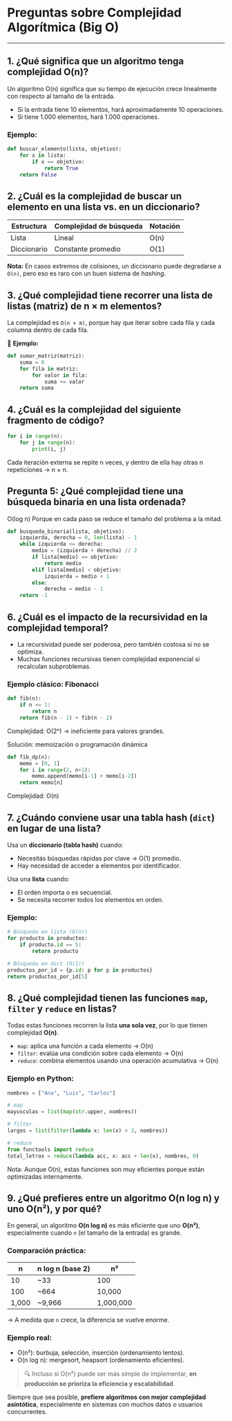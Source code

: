 # Preguntas sobre Complejidad Algorítmica (Big O)

---

## 1. ¿Qué significa que un algoritmo tenga complejidad O(n)?

Un algoritmo O(n) significa que su tiempo de ejecución crece linealmente con respecto al tamaño de la entrada.

- Si la entrada tiene 10 elementos, hará aproximadamente 10 operaciones.
- Si tiene 1.000 elementos, hará 1.000 operaciones.

### Ejemplo:
```python
def buscar_elemento(lista, objetivo):
    for x in lista:
        if x == objetivo:
            return True
    return False
```

 ## 2. ¿Cuál es la complejidad de buscar un elemento en una lista vs. en un diccionario?

| Estructura  | Complejidad de búsqueda | Notación |
|-------------|--------------------------|----------|
| Lista       | Lineal                   | O(n)     |
| Diccionario | Constante promedio       | O(1)     |

**Nota:** En casos extremos de colisiones, un diccionario puede degradarse a `O(n)`, pero eso es raro con un buen sistema de *hashing*.

## 3. ¿Qué complejidad tiene recorrer una lista de listas (matriz) de n × m elementos?

La complejidad es `O(n × m)`, porque hay que iterar sobre cada fila y cada columna dentro de cada fila.

🧪 **Ejemplo:**

```python
def sumar_matriz(matriz):
    suma = 0
    for fila in matriz:
        for valor in fila:
            suma += valor
    return suma
```

## 4. ¿Cuál es la complejidad del siguiente fragmento de código?
```python
for i in range(n):
    for j in range(n):
        print(i, j)
```
Cada iteración externa se repite n veces, y dentro de ella hay otras n repeticiones → n × n.

## Pregunta 5: ¿Qué complejidad tiene una búsqueda binaria en una lista ordenada?
O(log n)
Porque en cada paso se reduce el tamaño del problema a la mitad.

```python
def busqueda_binaria(lista, objetivo):
    izquierda, derecha = 0, len(lista) - 1
    while izquierda <= derecha:
        medio = (izquierda + derecha) // 2
        if lista[medio] == objetivo:
            return medio
        elif lista[medio] < objetivo:
            izquierda = medio + 1
        else:
            derecha = medio - 1
    return -1
```


## 6. ¿Cuál es el impacto de la recursividad en la complejidad temporal?

- La recursividad puede ser poderosa, pero también costosa si no se optimiza.
- Muchas funciones recursivas tienen complejidad exponencial si recalculan subproblemas.

### Ejemplo clásico: Fibonacci

```python
def fib(n):
    if n <= 1:
        return n
    return fib(n - 1) + fib(n - 2)
```

Complejidad: O(2ⁿ) → ineficiente para valores grandes.

Solución: memoización o programación dinámica
```python
def fib_dp(n):
    memo = [0, 1]
    for i in range(2, n+1):
        memo.append(memo[i-1] + memo[i-2])
    return memo[n]
```

Complejidad: O(n)


## 7. ¿Cuándo conviene usar una tabla hash (`dict`) en lugar de una lista?

Usa un **diccionario (tabla hash)** cuando:

- Necesitás búsquedas rápidas por clave → O(1) promedio.
- Hay necesidad de acceder a elementos por identificador.

Usa una **lista** cuando:

- El orden importa o es secuencial.
- Se necesita recorrer todos los elementos en orden.

### Ejemplo:

```python
# Búsqueda en lista (O(n))
for producto in productos:
    if producto.id == 5:
        return producto

# Búsqueda en dict (O(1))
productos_por_id = {p.id: p for p in productos}
return productos_por_id[5]
```


## 8. ¿Qué complejidad tienen las funciones `map`, `filter` y `reduce` en listas?

Todas estas funciones recorren la lista **una sola vez**, por lo que tienen complejidad **O(n)**.

- `map`: aplica una función a cada elemento → O(n)
- `filter`: evalúa una condición sobre cada elemento → O(n)
- `reduce`: combina elementos usando una operación acumulativa → O(n)

### Ejemplo en Python:
```python
nombres = ["Ana", "Luis", "Carlos"]

# map
mayusculas = list(map(str.upper, nombres))

# filter
largos = list(filter(lambda x: len(x) > 3, nombres))

# reduce
from functools import reduce
total_letras = reduce(lambda acc, x: acc + len(x), nombres, 0)
```

Nota:
Aunque O(n), estas funciones son muy eficientes porque están optimizadas internamente.


## 9. ¿Qué prefieres entre un algoritmo O(n log n) y uno O(n²), y por qué?

En general, un algoritmo **O(n log n)** es más eficiente que uno **O(n²)**, especialmente cuando `n` (el tamaño de la entrada) es grande.

### Comparación práctica:

| n     | n log n (base 2) | n²     |
|-------|------------------|--------|
| 10    | ~33              | 100    |
| 100   | ~664             | 10,000 |
| 1,000 | ~9,966           | 1,000,000 |

→ A medida que `n` crece, la diferencia se vuelve enorme.

### Ejemplo real:
- O(n²): burbuja, selección, inserción (ordenamiento lentos).
- O(n log n): mergesort, heapsort (ordenamiento eficientes).

> 🔍 Incluso si O(n²) puede ser más simple de implementar, **en producción se prioriza la eficiencia y escalabilidad**.

Siempre que sea posible, **prefiere algoritmos con mejor complejidad asintótica**, especialmente en sistemas con muchos datos o usuarios concurrentes.